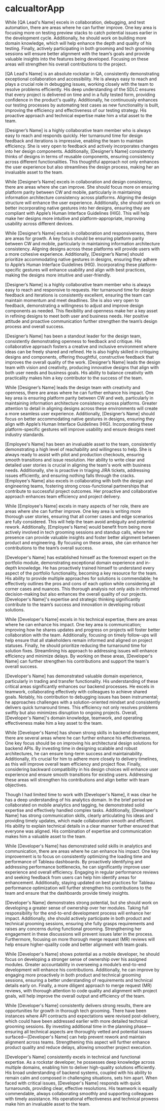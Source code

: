 # calcualtorApp

While [QA Lead's Name] excels in collaboration, debugging, and test automation, there are areas where he can further improve. One key area is focusing more on testing preview stacks to catch potential issues earlier in the development cycle. Additionally, he should work on building more domain knowledge, which will help enhance the depth and quality of his testing. Finally, actively participating in both grooming and tech grooming sessions will ensure better alignment with the team’s goals and provide valuable insights into the features being developed. Focusing on these areas will strengthen his overall contributions to the project.

[QA Lead's Name] is an absolute rockstar in QA, consistently demonstrating exceptional collaboration and accessibility. He is always easy to reach and plays a crucial role in debugging issues, working closely with the team to resolve problems efficiently. His deep understanding of the SDLC ensures that every project is delivered on time and in a fully tested form, providing confidence in the product's quality. Additionally, he continuously enhances our testing processes by automating test cases as new functionality is built, improving the efficiency and effectiveness of our testing strategy. His proactive approach and technical expertise make him a vital asset to the team.

[Designer’s Name] is a highly collaborative team member who is always easy to reach and responds quickly. Her turnaround time for design feedback and iterations is impressive, enabling the team to maintain efficiency. She is very open to feedback and actively incorporates changes into her design components. Additionally, [Designer’s Name] consistently thinks of designs in terms of reusable components, ensuring consistency across different functionalities. This thoughtful approach not only enhances the user experience but also streamlines the design process, making her an invaluable asset to the team.


While [Designer’s Name] excels in collaboration and design consistency, there are areas where she can improve. She should focus more on ensuring platform parity between CW and mobile, particularly in maintaining information architecture consistency across platforms. Aligning the design structure will enhance the user experience. Additionally, she should work on better incorporating native gestures into her designs, ensuring they are compliant with Apple’s Human Interface Guidelines (HIG). This will help make her designs more intuitive and platform-appropriate, improving usability across different devices.

While [Designer’s Name] excels in collaboration and responsiveness, there are areas for growth. A key focus should be ensuring platform parity between CW and mobile, particularly in maintaining information architecture consistency. Aligning designs across these platforms will provide users with a more cohesive experience. Additionally, [Designer’s Name] should prioritize accommodating native gestures in designs, ensuring they adhere to Apple’s Human Interface Guidelines (HIG). Incorporating these platform-specific gestures will enhance usability and align with best practices, making the designs more intuitive and user-friendly.

[Designer’s Name] is a highly collaborative team member who is always easy to reach and responsive to requests. Her turnaround time for design feedback and iterations is consistently excellent, ensuring the team can maintain momentum and meet deadlines. She is also very open to feedback, demonstrating a willingness to adjust and improve design components as needed. This flexibility and openness make her a key asset in refining designs to meet both user and business needs. Her positive attitude and proactive communication further strengthen the team’s design process and overall success.



[Designer’s Name] has been a standout leader for the design team, consistently demonstrating openness to feedback and critique. His collaborative approach fosters a creative and inclusive environment where ideas can be freely shared and refined. He is also highly skilled in critiquing designs and components, offering thoughtful, constructive feedback that improves the overall quality of the work. [Designer’s Name] leads the design team with vision and creativity, producing innovative designs that align with both user needs and business goals. His ability to balance creativity with practicality makes him a key contributor to the success of the team.


While [Designer’s Name] leads the design team with creativity and openness, there are areas where he can further enhance his impact. One key area is ensuring platform parity between CW and web, particularly in maintaining information architecture consistency across platforms. Greater attention to detail in aligning designs across these environments will create a more seamless user experience. Additionally, [Designer’s Name] should focus on better accommodating native gestures in designs, ensuring they align with Apple’s Human Interface Guidelines (HIG). Incorporating these platform-specific gestures will improve usability and ensure designs meet industry standards.


[Employee's Name] has been an invaluable asset to the team, consistently demonstrating a high level of reachability and willingness to help. She is always ready to assist with pilot and production checkouts, ensuring smooth transitions and issue resolution. Her ability to write clear and detailed user stories is crucial in aligning the team's work with business needs. Additionally, she is proactive in triaging JIRA tickets, addressing issues efficiently, and ensuring nothing falls through the cracks. [Employee's Name] also excels in collaborating with both the design and engineering teams, fostering strong cross-functional partnerships that contribute to successful project outcomes. Her proactive and collaborative approach enhances team efficiency and project delivery.

While [Employee's Name] excels in many aspects of her role, there are areas where she can further improve. One key area is writing more thorough user stories, ensuring that all corner cases and edge scenarios are fully considered. This will help the team avoid ambiguity and potential rework. Additionally, [Employee's Name] would benefit from being more actively involved in tech grooming sessions and standup calls, where her presence can provide valuable insights and foster better alignment between product and engineering. By focusing on these areas, she can enhance her contributions to the team’s overall success.



[Developer's Name] has established himself as the foremost expert on the portfolio module, demonstrating exceptional domain experience and in-depth knowledge. He has proactively trained himself to understand every aspect of the portfolio functionality, becoming a key resource for the team. His ability to provide multiple approaches for solutions is commendable; he effectively outlines the pros and cons of each option while considering all corner cases and nuances. This thorough analysis not only aids in informed decision-making but also enhances the overall quality of our projects. [Developer's Name]'s expertise and strategic thinking significantly contribute to the team’s success and innovation in developing robust solutions.

While [Developer's Name] excels in his technical expertise, there are areas where he can enhance his impact. One key area is communication; improving how he shares updates and progress on projects will foster better collaboration with the team. Additionally, focusing on timely follow-ups will help ensure that all stakeholders remain informed and aligned on project statuses. Finally, he should prioritize reducing the turnaround time for solution fixes. Streamlining his approach to addressing issues will enhance efficiency and minimize delays. By working on these areas, [Developer's Name] can further strengthen his contributions and support the team's overall success.


[Developer's Name] has demonstrated valuable domain experience, particularly in trading and transfer functionality. His understanding of these critical areas significantly enhances our backend processes. He excels in teamwork, collaborating effectively with colleagues to achieve shared goals. Notably, his contribution to debugging issues has been instrumental; he approaches challenges with a solution-oriented mindset and consistently delivers quick turnaround times. This efficiency not only resolves problems swiftly but also minimizes disruption to ongoing projects. Overall, [Developer's Name]'s domain knowledge, teamwork, and operating effectiveness make him a key asset to the team.


While [Developer's Name] has shown strong skills in backend development, there are several areas where he can further enhance his effectiveness. One key focus should be on improving his architectural design solutions for backend APIs. By investing time in designing scalable and robust architectures, he can ensure long-term success and maintainability. Additionally, it’s crucial for him to adhere more closely to delivery timelines, as this will improve overall team efficiency and project flow. Finally, considering backward compatibility in his design choices will enhance user experience and ensure smooth transitions for existing users. Addressing these areas will strengthen his contributions and align better with team objectives.


Though I had limited time to work with [Developer's Name], it was clear he has a deep understanding of his analytics domain. In the brief period we collaborated on mobile analytics and tagging, he demonstrated solid expertise and effectively handled complex tasks. Additionally, [Developer's Name] has strong communication skills, clearly articulating his ideas and providing timely updates, which made collaboration smooth and efficient. His ability to explain technical details in a clear manner further ensured that everyone was aligned. His combination of expertise and communication makes him a valuable asset to the team.



While [Developer's Name] has demonstrated solid skills in analytics and communication, there are areas where he can enhance his impact. One key improvement is to focus on consistently optimizing the loading time and performance of Tableau dashboards. By proactively identifying and addressing performance bottlenecks, he can significantly improve user experience and overall efficiency. Engaging in regular performance reviews and seeking feedback from users can help him identify areas for enhancement. Additionally, staying updated on best practices for Tableau performance optimization will further strengthen his contributions to the team and ensure that the dashboards provide timely insights.




[Developer's Name] demonstrates strong potential, but she should work on developing a greater sense of ownership over her modules. Taking full responsibility for the end-to-end development process will enhance her impact. Additionally, she should actively participate in both product and technical grooming sessions, ensuring she fully grasps requirements and raises any concerns during functional grooming. Strengthening her engagement in these discussions will prevent issues later in the process. Furthermore, focusing on more thorough merge request (MR) reviews will help ensure higher-quality code and better alignment with team goals.

While [Developer's Name] shows potential as a mobile developer, he should focus on developing a stronger sense of ownership over his assigned modules. Greater accountability in overseeing a module’s end-to-end development will enhance his contributions. Additionally, he can improve by engaging more proactively in both product and technical grooming sessions, ensuring a better understanding of requirements and technical details early on. Finally, a more diligent approach to merge request (MR) reviews, with thorough attention to code quality and alignment with project goals, will help improve the overall output and efficiency of the team.




While [Developer's Name] consistently delivers strong results, there are opportunities for growth in thorough tech grooming. There have been instances where API contracts and expectations were revised post-delivery, which could have been addressed earlier with more detailed technical grooming sessions. By investing additional time in the planning phase—ensuring all technical aspects are thoroughly vetted and potential issues surfaced—[Developer's Name] can help prevent rework and maintain alignment across teams. Strengthening this aspect will further enhance product quality and reduce delays, allowing smoother project execution.


[Developer's Name] consistently excels in technical and functional expertise. As a rockstar developer, he possesses deep knowledge across multiple domains, enabling him to deliver high-quality solutions efficiently. His broad understanding of backend systems, coupled with his ability to remain calm and composed in challenging situations, sets him apart. When faced with critical issues, [Developer's Name] responds with quick turnarounds, providing clear, effective resolutions. His teamwork is equally commendable, always collaborating smoothly and supporting colleagues with timely assistance. His operational effectiveness and technical prowess make him an invaluable asset to the team.


